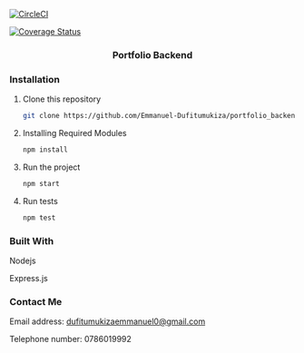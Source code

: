 [![CircleCI](https://circleci.com/gh/Emmanuel-Dufitumukiza/portfolio_backend.svg?style=shield)](https://circleci.com/gh/circleci/circleci-docs)

[![Coverage Status](https://coveralls.io/repos/github/Emmanuel-Dufitumukiza/portfolio_backend/badge.svg?branch=main)](https://coveralls.io/github/Emmanuel-Dufitumukiza/portfolio_backend?branch=main)

<div align="center">
  <h3 align="center">Portfolio Backend</h3>
</div>

### Installation

1. Clone this repository
   ```sh
   git clone https://github.com/Emmanuel-Dufitumukiza/portfolio_backend.git
   ```
2. Installing Required Modules
   ```sh
   npm install
   ```
2. Run the project
   ```sh
   npm start
   ```

2. Run tests
   ```sh
   npm test
   ```

### Built With

<div>
  <p>Nodejs</p>
  <p>Express.js</p>
</div>

### Contact Me

<div>
  <p>Email address: <a href="dufitumukizaemmanuel0@gmail.com">dufitumukizaemmanuel0@gmail.com</a></p>
  <p>Telephone number: 0786019992</p>
</div>
